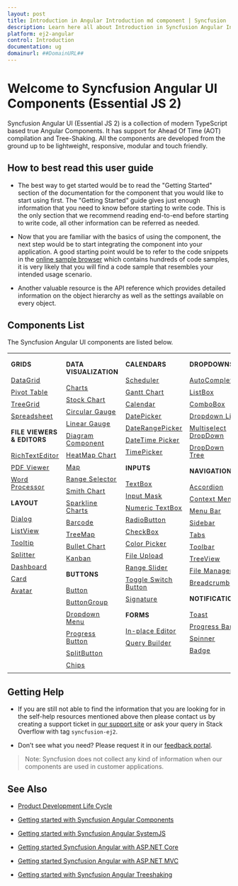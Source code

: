 ```yaml
---
layout: post
title: Introduction in Angular Introduction md component | Syncfusion
description: Learn here all about Introduction in Syncfusion Angular Introduction md component of Syncfusion Essential JS 2 and more.
platform: ej2-angular
control: Introduction 
documentation: ug
domainurl: ##DomainURL##
---
```


# Welcome to Syncfusion Angular UI Components (Essential JS 2)

Syncfusion Angular UI (Essential JS 2) is a collection of modern TypeScript based true Angular Components. It has support for Ahead Of Time (AOT) compilation and Tree-Shaking. All the components are developed from the ground up to be lightweight, responsive, modular and touch friendly.

## How to best read this user guide

* The best way to get started would be to read the "Getting Started" section of the documentation for the component that you would like to start using first.
The "Getting Started" guide gives just enough information that you need to know before starting to write code. This is the only section that we recommend reading end-to-end before starting to write code, all other information can be referred as needed.

* Now that you are familiar with the basics of using the component, the next step would be to start integrating the component into your application.
A good starting point would be to refer to the code snippets in the [online sample browser](http://ej2.syncfusion.com/angular/demos/) which contains hundreds of code samples, it is very likely that you will find a code sample that resembles your intended usage scenario.

* Another valuable resource is the API reference which provides detailed information on the object hierarchy as well as the settings available on every object.

## Components List

The Syncfusion Angular UI components are listed below.

<style>
# table
{
border:0 !important;
line-height: 2!important;
}

tr
{
border:0 !important;
}

td
{
border:0 !important;
vertical-align: top;
}

.controlanchorlink
{
text-decoration: none!important;
font-size: 14px!important;
text-align: left!important;
padding: 5px 0px;
letter-spacing: 1px;
}
.controlcategory
{
font-size: 14px!important;
text-align: left!important;
font-weight: bold!important;
letter-spacing: 0.7px;
}
}

</style>

<table id="table" style="border: 0px;">
<tbody>
<colgroup>
<col style="width: 220px">
<col style="width: 260px">
<col style="width: 220px">
<col style="width: 220px">
</colgroup>
</tbody>
<tr>
    <td>
        <div><p class="controlcategory">GRIDS</p></div>
        <div class="controlanchorlink"><a target="_self" href="https://ej2.syncfusion.com/angular/documentation/grid/getting-started/">DataGrid</a></div>
        <div class="controlanchorlink"><a target="_self" href="https://ej2.syncfusion.com/angular/documentation/pivotview/getting-started/">Pivot Table</a></div>
        <div class="controlanchorlink"><a target="_self" href="https://ej2.syncfusion.com/angular/documentation/treegrid/getting-started/">TreeGrid</a></div>
         <div class="controlanchorlink"><a target="_self" href="https://ej2.syncfusion.com/angular/documentation/spreadsheet/getting-started/">Spreadsheet</a></div>
        <div><p class="controlcategory">FILE VIEWERS & EDITORS</p></div>
        <div class="controlanchorlink"><a target="_self" href="https://ej2.syncfusion.com/angular/documentation/rich-text-editor/getting-started/">RichTextEditor</a></div>
        <div class="controlanchorlink"><a target="_self" href="https://ej2.syncfusion.com/angular/documentation/pdfviewer/getting-started/">PDF Viewer</a></div>
        <div class="controlanchorlink"><a target="_self" href="https://ej2.syncfusion.com/angular/documentation/document-editor/getting-started/">Word Processor</a></div>
        <div><p class="controlcategory">LAYOUT</p></div>
        <div class="controlanchorlink"><a target="_self" href="https://ej2.syncfusion.com/angular/documentation/dialog/getting-started/">Dialog</a></div>
        <div class="controlanchorlink"><a target="_self" href="https://ej2.syncfusion.com/angular/documentation/listview/getting-started/">ListView</a></div>
        <div class="controlanchorlink"><a target="_self" href="https://ej2.syncfusion.com/angular/documentation/tooltip/getting-started/">Tooltip</a></div>
        <div class="controlanchorlink"><a target="_self" href="https://ej2.syncfusion.com/angular/documentation/splitter/getting-started/">Splitter</a></div>
        <div class="controlanchorlink"><a target="_self" href="https://ej2.syncfusion.com/angular/documentation/dashboard-layout/getting-started/">Dashboard</a></div>
        <div class="controlanchorlink"><a target="_self" href="https://ej2.syncfusion.com/angular/documentation/card/getting-started/">Card</a></div>
        <div class="controlanchorlink"><a target="_self" href="https://ej2.syncfusion.com/angular/documentation/avatar/getting-started/">Avatar</a></div>
    </td>
    <td>
        <div><p class="controlcategory">DATA VISUALIZATION</p></div>
        <div class="controlanchorlink"><a target="_self" href="https://ej2.syncfusion.com/angular/documentation/chart/getting-started/">Charts</a></div>
        <div class="controlanchorlink"><a target="_self" href="https://ej2.syncfusion.com/angular/documentation/stock-chart/getting-started/">Stock Chart</a></div>
        <div class="controlanchorlink"><a target="_self" href="https://ej2.syncfusion.com/angular/documentation/circular-gauge/getting-started/">Circular Gauge</a></div>
        <div class="controlanchorlink"><a target="_self" href="https://ej2.syncfusion.com/angular/documentation/linear-gauge/getting-started/">Linear Gauge</a></div>
        <div class="controlanchorlink"><a target="_self" href="https://ej2.syncfusion.com/angular/documentation/diagram/getting-started/">Diagram Component</a></div>
        <div class="controlanchorlink"><a target="_self" href="https://ej2.syncfusion.com/angular/documentation/heatmap-chart/getting-started/">HeatMap Chart</a></div>
        <div class="controlanchorlink"><a target="_self" href="https://ej2.syncfusion.com/angular/documentation/maps/getting-started/">Map</a></div>
        <div class="controlanchorlink"><a target="_self" href="https://ej2.syncfusion.com/angular/documentation/range-navigator/getting-started/">Range Selector</a></div>
        <div class="controlanchorlink"><a target="_self" href="https://ej2.syncfusion.com/angular/documentation/smithchart/getting-started/">Smith Chart</a></div>
        <div class="controlanchorlink"><a target="_self" href="https://ej2.syncfusion.com/angular/documentation/sparkline/getting-started/">Sparkline Charts</a></div>
        <div class="controlanchorlink"><a target="_self" href="https://ej2.syncfusion.com/angular/documentation/barcode/getting-started/">Barcode</a></div>
        <div class="controlanchorlink"><a target="_self" href="https://ej2.syncfusion.com/angular/documentation/treemap/getting-started/">TreeMap</a></div>
        <div class="controlanchorlink"><a target="_self" href="https://ej2.syncfusion.com/angular/documentation/bullet-chart/getting-started/">Bullet Chart</a></div>
        <div class="controlanchorlink"><a target="_self" href="https://ej2.syncfusion.com/angular/documentation/kanban/getting-started/">Kanban</a></div>
        <div><p class="controlcategory">BUTTONS</p></div>
        <div class="controlanchorlink"><a target="_self" href="https://ej2.syncfusion.com/angular/documentation/button/getting-started/">Button</a></div>
        <div class="controlanchorlink"><a target="_self" href="https://ej2.syncfusion.com/angular/documentation/button-group/getting-started/">ButtonGroup</a></div>
        <div class="controlanchorlink"><a target="_self" href="https://ej2.syncfusion.com/angular/documentation/drop-down-button/getting-started/">Dropdown Menu</a></div>
        <div class="controlanchorlink"><a target="_self" href="https://ej2.syncfusion.com/angular/documentation/progress-button/getting-started/">Progress Button</a></div>
        <div class="controlanchorlink"><a target="_self" href="https://ej2.syncfusion.com/angular/documentation/split-button/getting-started/">SplitButton</a></div>
        <div class="controlanchorlink"><a target="_self" href="https://ej2.syncfusion.com/angular/documentation/chips/getting-started/">Chips</a></div>
    </td>
    <td>
        <div><p class="controlcategory">CALENDARS</p></div>
        <div class="controlanchorlink"><a target="_self" href="https://ej2.syncfusion.com/angular/documentation/schedule/getting-started/">Scheduler</a></div>
        <div class="controlanchorlink"><a target="_self" href="https://ej2.syncfusion.com/angular/documentation/gantt/getting-started/">Gantt Chart</a></div>
        <div class="controlanchorlink"><a target="_self" href="https://ej2.syncfusion.com/angular/documentation/calendar/getting-started/">Calendar</a></div>
        <div class="controlanchorlink"><a target="_self" href="https://ej2.syncfusion.com/angular/documentation/datepicker/getting-started/">DatePicker</a></div>
        <div class="controlanchorlink"><a target="_self" href="https://ej2.syncfusion.com/angular/documentation/daterangepicker/getting-started/">DateRangePicker</a></div>
        <div class="controlanchorlink"><a target="_self" href="https://ej2.syncfusion.com/angular/documentation/datetimepicker/getting-started/">DateTime Picker</a></div>
        <div class="controlanchorlink"><a target="_self" href="https://ej2.syncfusion.com/angular/documentation/timepicker/getting-started/">TimePicker</a></div>
        <div><p class="controlcategory">INPUTS</p></div>
        <div class="controlanchorlink"><a target="_self" href="https://ej2.syncfusion.com/angular/documentation/textbox/getting-started/">TextBox</a></div>
        <div class="controlanchorlink"><a target="_self" href="https://ej2.syncfusion.com/angular/documentation/maskedtextbox/getting-started/">Input Mask</a></div>
        <div class="controlanchorlink"><a target="_self" href="https://ej2.syncfusion.com/angular/documentation/numerictextbox/getting-started/">Numeric TextBox</a></div>
        <div class="controlanchorlink"><a target="_self" href="https://ej2.syncfusion.com/angular/documentation/radio-button/getting-started/">RadioButton</a></div>
        <div class="controlanchorlink"><a target="_self" href="https://ej2.syncfusion.com/angular/documentation/check-box/getting-started/">CheckBox</a></div>
        <div class="controlanchorlink"><a target="_self" href="https://ej2.syncfusion.com/angular/documentation/color-picker/getting-started/">Color Picker</a></div>
        <div class="controlanchorlink"><a target="_self" href="https://ej2.syncfusion.com/angular/documentation/uploader/getting-started/">File Upload</a></div>
        <div class="controlanchorlink"><a target="_self" href="https://ej2.syncfusion.com/angular/documentation/range-slider/getting-started/">Range Slider</a></div>
        <div class="controlanchorlink"><a target="_self" href="https://ej2.syncfusion.com/angular/documentation/switch/getting-started/">Toggle Switch Button</a></div>
        <div class="controlanchorlink"><a target="_self" href="https://ej2.syncfusion.com/angular/documentation/signature/getting-started/">Signature</a></div>
        <div><p class="controlcategory">FORMS</p></div>
        <div class="controlanchorlink"><a target="_self" href="https://ej2.syncfusion.com/angular/documentation/inplace-editor/getting-started/">In-place Editor</a></div>
        <div class="controlanchorlink"><a target="_self" href="https://ej2.syncfusion.com/angular/documentation/query-builder/getting-started/">Query Builder</a></div>
    </td>
    <td>
        <div><p class="controlcategory">DROPDOWNS</p></div>
        <div class="controlanchorlink"><a target="_self" href="https://ej2.syncfusion.com/angular/documentation/auto-complete/getting-started/">AutoComplete</a></div>
        <div class="controlanchorlink"><a target="_self" href="https://ej2.syncfusion.com/angular/documentation/list-box/getting-started/">ListBox</a></div>
        <div class="controlanchorlink"><a target="_self" href="https://ej2.syncfusion.com/angular/documentation/combo-box/getting-started/">ComboBox</a></div>
        <div class="controlanchorlink"><a target="_self" href="https://ej2.syncfusion.com/angular/documentation/drop-down-list/getting-started/">Dropdown List</a></div>
        <div class="controlanchorlink"><a target="_self" href="https://ej2.syncfusion.com/angular/documentation/multi-select/getting-started/">Multiselect DropDown</a></div>
        <div class="controlanchorlink"><a target="_self" href="https://ej2.syncfusion.com/angular/documentation/drop-down-tree/getting-started/">DropDown Tree</a></div>
        <div><p class="controlcategory">NAVIGATION</p></div>
        <div class="controlanchorlink"><a target="_self" href="https://ej2.syncfusion.com/angular/documentation/accordion/getting-started/">Accordion</a></div>
        <div class="controlanchorlink"><a target="_self" href="https://ej2.syncfusion.com/angular/documentation/context-menu/getting-started/">Context Menu</a></div>
        <div class="controlanchorlink"><a target="_self" href="https://ej2.syncfusion.com/angular/documentation/menu/getting-started/">Menu Bar</a></div>
        <div class="controlanchorlink"><a target="_self" href="https://ej2.syncfusion.com/angular/documentation/sidebar/getting-started/">Sidebar</a></div>
        <div class="controlanchorlink"><a target="_self" href="https://ej2.syncfusion.com/angular/documentation/tab/getting-started/">Tabs</a></div>
        <div class="controlanchorlink"><a target="_self" href="https://ej2.syncfusion.com/angular/documentation/toolbar/getting-started/">Toolbar</a></div>
        <div class="controlanchorlink"><a target="_self" href="https://ej2.syncfusion.com/angular/documentation/treeview/getting-started/">TreeView</a></div>
        <div class="controlanchorlink"><a target="_self" href="https://ej2.syncfusion.com/angular/documentation/file-manager/getting-started/">File Manager</a></div>
        <div class="controlanchorlink"><a target="_self" href="https://ej2.syncfusion.com/angular/documentation/breadcrumb/getting-started/">Breadcrumb</a></div>
        <div><p class="controlcategory">NOTIFICATION</p></div>
        <div class="controlanchorlink"><a target="_self" href="https://ej2.syncfusion.com/angular/documentation/toast/getting-started/">Toast</a></div>
        <div class="controlanchorlink"><a target="_self" href="https://ej2.syncfusion.com/angular/documentation/progress-bar/getting-started/">Progress Bar</a></div>
        <div class="controlanchorlink"><a target="_self" href="https://ej2.syncfusion.com/angular/documentation/spinner/getting-started/">Spinner</a></div>
        <div class="controlanchorlink"><a target="_self" href="https://ej2.syncfusion.com/angular/documentation/badge/getting-started/">Badge</a></div>
    </td>
</tr>
</table>

## Getting Help

* If you are still not able to find the information that you are looking for in the self-help resources mentioned above then please contact us by creating a support ticket in [our support site](https://www.syncfusion.com/support/directtrac/incidents) or ask your query in Stack Overflow with tag `syncfusion-ej2`.

* Don’t see what you need? Please request it in our [feedback portal](https://www.syncfusion.com/feedback/angular).

>Note: Syncfusion does not collect any kind of information when our components are used in customer applications.

## See Also

* [Product Development Life Cycle](https://www.syncfusion.com/support/product-lifecycle/)

* [Getting started with Syncfusion Angular Components](https://ej2.syncfusion.com/angular/documentation/getting-started/angular-cli/)

* [Getting started with Syncfusion Angular SystemJS](https://ej2.syncfusion.com/angular/documentation/getting-started/systemjs/)

* [Getting started Syncfusion Angular with ASP.NET Core](https://ej2.syncfusion.com/angular/documentation/getting-started/aspnet-core/)

* [Getting started Syncfusion Angular with ASP.NET MVC](https://ej2.syncfusion.com/angular/documentation/getting-started/aspnet-mvc/)

* [Getting started with Syncfusion Angular Treeshaking](https://ej2.syncfusion.com/angular/documentation/getting-started/treeshaking/)